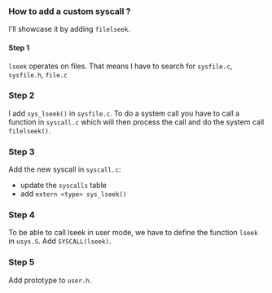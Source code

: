 
### How to add a custom syscall ?

I'll showcase it by adding `filelseek`.

#### Step 1

`lseek` operates on files. That means I have to search for `sysfile.c`, `sysfile.h`, 
`file.c`


### Step 2

I add `sys_lseek()` in `sysfile.c`. To do a system call you have to call a function in `syscall.c` which will then process the call and do the system call `filelseek()`.

### Step 3

Add the new syscall in `syscall.c`:
- update the `syscalls` table
- add `extern <type> sys_lseek()`

### Step 4 

To be able to call lseek in user mode, we have to define the function `lseek` in `usys.S`.
Add `SYSCALL(lseek)`.


### Step 5

Add prototype to `user.h`.

